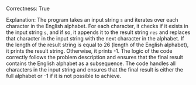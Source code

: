 Correctness: True

Explanation: 
The program takes an input string `s` and iterates over each character in the English alphabet. For each character, it checks if it exists in the input string `s`, and if so, it appends it to the result string `res` and replaces that character in the input string with the next character in the alphabet. 
If the length of the result string is equal to 26 (length of the English alphabet), it prints the result string. Otherwise, it prints -1.
The logic of the code correctly follows the problem description and ensures that the final result contains the English alphabet as a subsequence. The code handles all characters in the input string and ensures that the final result is either the full alphabet or -1 if it is not possible to achieve.